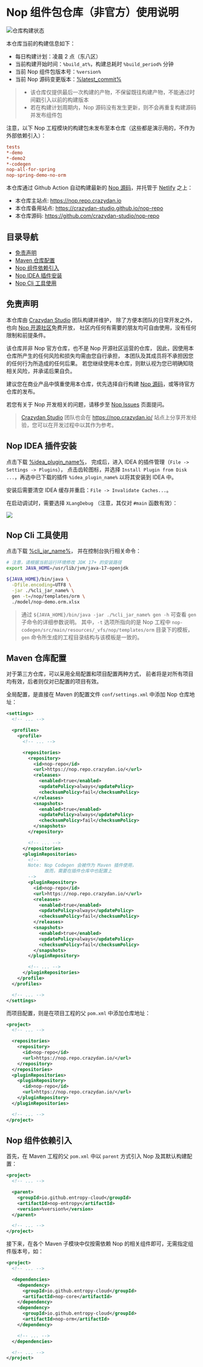 # Nop 组件包仓库（非官方）使用说明

![仓库构建状态](https://github.com/crazydan-studio/nop-repo/actions/workflows/deploy.yaml/badge.svg)

本仓库当前的构建信息如下：

- 每日构建计划：凌晨 2 点（东八区）
- 当前构建开始时间：`%build_at%`，构建总耗时 `%build_period%` 分钟
- 当前 Nop 组件包版本号：`%version%`
- 当前 Nop 源码变更版本：[%latest_commit%](https://gitee.com/canonical-entropy/nop-entropy/tree/%latest_commit%)

> - 该仓库仅提供最后一次构建的产物，不保留既往构建产物，不能通过时间戳引入以前的构建版本
> - 若在构建计划周期内，Nop 源码没有发生更新，则不会再重复构建源码并发布组件包

注意，以下 Nop 工程模块的构建包未发布至本仓库（这些都是演示用的，不作为外部依赖引入）：

```ini
tests
*-demo
*-demo2
*-codegen
nop-all-for-spring
nop-spring-demo-no-orm
```

本仓库通过 Github Action 自动构建最新的
[Nop 源码](https://github.com/entropy-cloud/nop-entropy/)，并托管于
[Netlify](https://app.netlify.com) 之上：

- 本仓库主站点: https://nop.repo.crazydan.io
- 本仓库备用站点: https://crazydan-studio.github.io/nop-repo
- 本仓库源码: https://github.com/crazydan-studio/nop-repo

## 目录导航

- [免责声明](#免责声明)
- [Maven 仓库配置](#maven-仓库配置)
- [Nop 组件依赖引入](#nop-组件依赖引入)
- [Nop IDEA 插件安装](#nop-idea-插件安装)
- [Nop Cli 工具使用](#nop-cli-工具使用)

## 免责声明

本仓库由 [Crazydan Studio](https://studio.crazydan.org/) 团队构建并维护，
除了方便本团队的日常开发之外，也向 [Nop 开源社区](https://gitee.com/nop-platform)免费开放，
社区内任何有需要的朋友均可自由使用，没有任何限制和前提条件。

该仓库并非 Nop 官方仓库，也不是 Nop 开源社区运营的仓库，
因此，因使用本仓库所产生的任何风险和损失均需由您自行承担，
本团队及其成员将不承担因您的任何行为所造成的任何后果。
若您继续使用本仓库，则默认视为您已明确知晓相关风险，并承诺后果自负。

建议您在商业产品中慎重使用本仓库，优先选择自行构建
[Nop 源码](https://gitee.com/canonical-entropy/nop-entropy)，或等待官方仓库的发布。

若您有关于 Nop 开发相关的问题，请移步至
[Nop Issues](https://gitee.com/canonical-entropy/nop-entropy/issues) 页面提问。

> [Crazydan Studio](https://studio.crazydan.org/) 团队也会在
> https://nop.crazydan.io/ 站点上分享开发经验，您可以在开发过程中以其作为参考。

## Nop IDEA 插件安装

点击下载 [%idea_plugin_name%](./%idea_plugin_name%)，
完成后，进入 IDEA 的插件管理（`File -> Settings -> Plugins`），
点击齿轮图标，并选择 `Install Plugin from Disk ...`，再选中已下载的插件
`%idea_plugin_name%` 以将其安装到 IDEA 中。

安装后需要清空 IDEA 缓存并重启：`File -> Invalidate Caches...`。

在启动调试时，需要选择 `XLangDebug` （注意，其仅对 `#main` 函数有效）：

![](./assets/image/idea-xlang-debug.png)

## Nop Cli 工具使用

点击下载
[%cli_jar_name%](./%cli_jar_path%)，
并在控制台执行相关命令：

```bash
# 注意，请根据当前运行环境修改 JDK 17+ 的安装路径
export JAVA_HOME=/usr/lib/jvm/java-17-openjdk

${JAVA_HOME}/bin/java \
  -Dfile.encoding=UTF8 \
  -jar ./%cli_jar_name% \
  gen -t=/nop/templates/orm \
  ./model/nop-demo.orm.xlsx
```

> 通过 `${JAVA_HOME}/bin/java -jar ./%cli_jar_name% gen -h`
> 可查看 `gen` 子命令的详细参数说明。
> 其中，`-t` 选项所指向的是 Nop 工程中
> `nop-codegen/src/main/resources/_vfs/nop/templates/orm`
> 目录下的模板，`gen` 命令所生成的工程目录结构与该模板是一致的。

## Maven 仓库配置

对于第三方仓库，可以采用全局配置和项目配置两种方式，
前者将是对所有项目均有效，后者则仅对已配置的项目有效。

全局配置，是直接在 Maven 的配置文件 `conf/settings.xml`
中添加 Nop 仓库地址：

```xml
<settings>
  <!-- ... -->

  <profiles>
    <profile>
      <!-- ... -->

      <repositories>
        <repository>
          <id>nop-repo</id>
          <url>https://nop.repo.crazydan.io/</url>
          <releases>
            <enabled>true</enabled>
            <updatePolicy>always</updatePolicy>
            <checksumPolicy>fail</checksumPolicy>
          </releases>
          <snapshots>
            <enabled>true</enabled>
            <updatePolicy>always</updatePolicy>
            <checksumPolicy>fail</checksumPolicy>
          </snapshots>
        </repository>

        <!-- ... -->
      </repositories>
      <pluginRepositories>
        <!--
        Note: Nop Codegen 会被作为 Maven 插件使用，
              故而，需要在插件仓库中也配置上
        -->
        <pluginRepository>
          <id>nop-repo</id>
          <url>https://nop.repo.crazydan.io/</url>
          <releases>
            <enabled>true</enabled>
            <updatePolicy>always</updatePolicy>
            <checksumPolicy>fail</checksumPolicy>
          </releases>
          <snapshots>
            <enabled>true</enabled>
            <updatePolicy>always</updatePolicy>
            <checksumPolicy>fail</checksumPolicy>
          </snapshots>
        </pluginRepository>

        <!-- ... -->
      </pluginRepositories>
    </profile>
  </profiles>

  <!-- ... -->
</settings>
```

而项目配置，则是在项目工程的父 `pom.xml` 中添加仓库地址：

```xml
<project>
  <!-- ... -->

  <repositories>
    <repository>
      <id>nop-repo</id>
      <url>https://nop.repo.crazydan.io/</url>
    </repository>
  </repositories>
  <pluginRepositories>
    <pluginRepository>
      <id>nop-repo</id>
      <url>https://nop.repo.crazydan.io/</url>
    </pluginRepository>
  </pluginRepositories>

  <!-- ... -->
</project>
```

## Nop 组件依赖引入

首先，在 Maven 工程的父 `pom.xml` 中以 `parent` 方式引入 Nop 及其默认构建配置：

```xml
<project>
  <!-- ... -->

  <parent>
    <groupId>io.github.entropy-cloud</groupId>
    <artifactId>nop-entropy</artifactId>
    <version>%version%</version>
  </parent>

  <!-- ... -->
</project>
```

接下来，在各个 Maven 子模块中仅按需依赖 Nop 的相关组件即可，无需指定组件版本号，如：

```xml
<project>
  <!-- ... -->

  <dependencies>
    <dependency>
      <groupId>io.github.entropy-cloud</groupId>
      <artifactId>nop-core</artifactId>
    </dependency>
    <dependency>
      <groupId>io.github.entropy-cloud</groupId>
      <artifactId>nop-orm</artifactId>
    </dependency>

    <!-- ... -->
  </dependencies>

  <!-- ... -->
</project>
```

